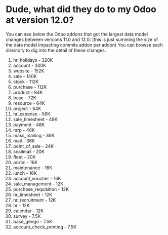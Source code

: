 # Dude, what did they do to my Odoo at version 12.0?

You can see below the Odoo addons that got the largest data model changes between versions 11.0 and 12.0:
(this is just summing the size of the data model impacting commits addon per addon)
You can browse each directory to dig into the detail of these changes.

1. hr_holidays - 320K
2. account - 300K
3. website - 152K
4. sale - 140K
5. stock - 112K
6. purchase - 112K
7. product - 84K
8. base - 72K
9. resource - 64K
10. project - 64K
11. hr_expense - 56K
12. sale_timesheet - 48K
13. payment - 48K
14. mrp - 40K
15. mass_mailing - 36K
16. mail - 36K
17. point_of_sale - 24K
18. snailmail - 20K
19. fleet - 20K
20. portal - 16K
21. maintenance - 16K
22. lunch - 16K
23. account_voucher - 16K
24. sale_management - 12K
25. purchase_requisition - 12K
26. hr_timesheet - 12K
27. hr_recruitment - 12K
28. hr - 12K
29. calendar - 12K
30. survey - 7.5K
31. base_gengo - 7.5K
32. account_check_printing - 7.5K
